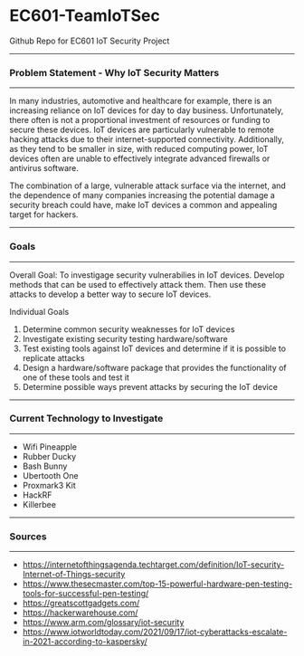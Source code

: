 # EC601-TeamIoTSec
Github Repo for EC601 IoT Security Project

--------------------------------------------------------------------------------
### Problem Statement - Why IoT Security Matters
--------------------------------------------------------------------------------

In many industries, automotive and healthcare for example, there is an increasing reliance on IoT devices for day to day business. Unfortunately, there often is not a proportional investment of resources or funding to secure these devices. IoT devices are particularly vulnerable to remote hacking attacks due to their internet-supported connectivity. Additionally, as they tend to be smaller in size, with reduced computing power, IoT devices often are unable to effectively integrate advanced firewalls or antivirus software.

The combination of a large, vulnerable attack surface via the internet, and the dependence of many companies increasing the potential damage a security breach could have, make IoT devices a common and appealing target for hackers.

--------------------------------------------------------------------------------
### Goals
--------------------------------------------------------------------------------

Overall Goal: To investigage security vulnerabilies in IoT devices. Develop methods that can be used to effectively attack them. Then use these attacks to develop a better way to secure IoT devices.

Individual Goals
1. Determine common security weaknesses for IoT devices
2. Investigate existing security testing hardware/software
3. Test existing tools against IoT devices and determine if it is possible to replicate attacks
4. Design a hardware/software package that provides the functionality of one of these tools and test it
5. Determine possible ways prevent attacks by securing the IoT device

--------------------------------------------------------------------------------
### Current Technology to Investigate
--------------------------------------------------------------------------------

- Wifi Pineapple
- Rubber Ducky
- Bash Bunny
- Ubertooth One
- Proxmark3 Kit
- HackRF
- Killerbee

--------------------------------------------------------------------------------
### Sources
--------------------------------------------------------------------------------

- https://internetofthingsagenda.techtarget.com/definition/IoT-security-Internet-of-Things-security
- https://www.thesecmaster.com/top-15-powerful-hardware-pen-testing-tools-for-successful-pen-testing/
- https://greatscottgadgets.com/
- https://hackerwarehouse.com/
- https://www.arm.com/glossary/iot-security
- https://www.iotworldtoday.com/2021/09/17/iot-cyberattacks-escalate-in-2021-according-to-kaspersky/
